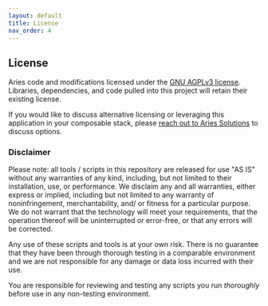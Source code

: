 ```yaml
---
layout: default
title: License
nav_order: 4
---
```


<!--prettier-ignore-start-->
## License

Aries code and modifications licensed under the [GNU AGPLv3 license](https://www.gnu.org/licenses/agpl-3.0.en.html).
Libraries, dependencies, and code pulled into this project will retain their existing license.

If you would like to discuss alternative licensing or leveraging this application in your composable stack, please [reach out to Aries Solutions](https://www.ariessolutions.io/contact-aries/) to discuss options.

### Disclaimer

Please note: all tools / scripts in this repository are released for use "AS IS"
without any warranties of any kind, including, but not limited to their
installation, use, or performance. We disclaim any and all warranties, either
express or implied, including but not limited to any warranty of
noninfringement, merchantability, and/ or fitness for a particular purpose. We
do not warrant that the technology will meet your requirements, that the
operation thereof will be uninterrupted or error-free, or that any errors will
be corrected.

Any use of these scripts and tools is at your own risk. There is no guarantee
that they have been through thorough testing in a comparable environment and we
are not responsible for any damage or data loss incurred with their use.

You are responsible for reviewing and testing any scripts you run _thoroughly_
before use in any non-testing environment.

